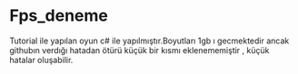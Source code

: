 # Fps_deneme
Tutorial ile yapılan oyun
c# ile yapılmıştır.Boyutları 1gb ı gecmektedir ancak githubın verdığı hatadan ötürü küçük bir kısmı eklenememiştir , küçük hatalar oluşabilir.
